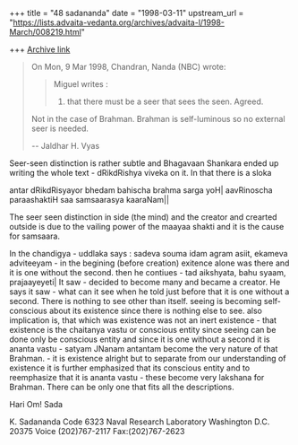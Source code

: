+++
title = "48 sadananda"
date = "1998-03-11"
upstream_url = "https://lists.advaita-vedanta.org/archives/advaita-l/1998-March/008219.html"

+++
[Archive link](https://lists.advaita-vedanta.org/archives/advaita-l/1998-March/008219.html)

>On Mon, 9 Mar 1998, Chandran, Nanda (NBC) wrote:
>
>> Miguel writes :
>> 1) that  there must be a seer that sees the seen.
>> Agreed.
>>
>
>Not in the case of Brahman.  Brahman is self-luminous so no external seer
>is needed.
>
>--
>Jaldhar H. Vyas <jaldhar at braincells.com>

Seer-seen distinction is rather subtle and Bhagavaan Shankara ended up
writing the whole text - dRikdRishya viveka  on it.
In that there is a sloka

antar dRikdRisyayor bhedam bahischa brahma sarga yoH|
aavRinoscha paraashaktiH saa samsaarasya kaaraNam||

The seer seen distinction in side (the mind) and the creator and crearted
outside is due to the vailing power of the maayaa shakti and it is the
cause for samsaara.

In the chandigya - uddlaka says : sadeva souma idam agram asiit, ekameva
adviteeyam - in the begining (before creation) exitence alone was there and
it is one without the second.
then he contiues - tad aikshyata, bahu syaam, prajaayeyeti|
It saw - decided to become many and became a creator.
He says it saw - what can it see when he told just before that it is one
without a second. There is nothing to see other than itself.  seeing is
becoming self-conscious about its existence since there is nothing else to
see.  also implication is, that which was existence was not an inert
existence - that existence is the chaitanya vastu or conscious entity since
seeing can be done only be conscious entity and since it is one without a
second it is ananta vastu - satyam JNanam antantam become the very nature
of that Brahman. - it is existence alright but to separate from our
understanding of existence it is further emphasized that its conscious
entity and to reemphasize that it is ananta vastu - these become very
lakshana for Brahman.  There can be only one that fits all the descriptions.

Hari Om!
Sada


K. Sadananda
Code 6323
Naval Research Laboratory
Washington D.C. 20375
Voice (202)767-2117
Fax:(202)767-2623

